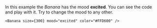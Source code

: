 In this example the _Banana_ has the mood <b>excited</b>. You can see the code and play with it. Try to change the mood to any other.

```
<Banana size={300} mood="excited" color="#FFD600" />
```
